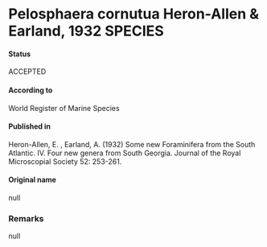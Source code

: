 Pelosphaera cornutua Heron-Allen & Earland, 1932 SPECIES
=======

#### Status
ACCEPTED

#### According to
World Register of Marine Species

#### Published in
Heron-Allen, E. , Earland, A. (1932) Some new Foraminifera from the South Atlantic. IV. Four new genera from South Georgia. Journal of the Royal Microscopial Society 52: 253-261.

#### Original name
null

### Remarks
null